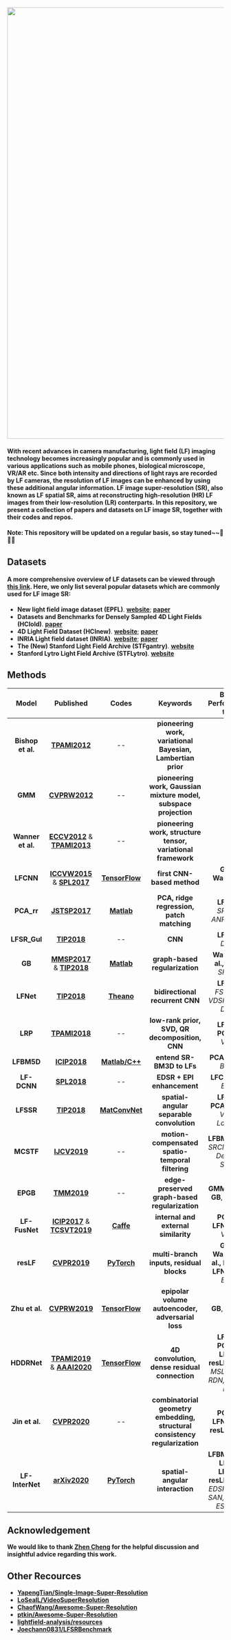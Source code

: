 ### <img src="https://raw.github.com/YingqianWang/Awesome-LF-Image-SR/master/Fig/Thumbnail.jpg" width="1000">
#### With recent advances in camera manufacturing, light field (LF) imaging technology becomes increasingly popular and is commonly used in various applications such as mobile phones, biological microscope, VR/AR etc. Since both intensity and directions of light rays are recorded by LF cameras, the resolution of LF images can be enhanced by using these additional angular information. LF image super-resolution (SR), also known as LF spatial SR, aims at reconstructing high-resolution (HR) LF images from their low-resolution (LR) conterparts. In this repository, we present a collection of papers and datasets on LF image SR, together with their codes and repos. 
#### Note: This repository will be updated on a regular basis, so stay tuned~~🎉🎉🎉

## Datasets
#### A more comprehensive overview of LF datasets can be viewed through [**this link**](https://github.com/lightfield-analysis/resources). Here, we only list several popular datasets which are commonly used for LF image SR: 
* **New light field image dataset (EPFL)**. [**website**](https://www.epfl.ch/labs/mmspg/downloads/epfl-light-field-image-dataset/); [**paper**](https://infoscience.epfl.ch/record/218363/files/Qomex2016_shortpaper.pdf?version=1)
* **Datasets and Benchmarks for Densely Sampled 4D Light Fields (HCIold)**. [**paper**](https://pdfs.semanticscholar.org/1a86/e03c229adb5b94e1f43f8508f033f74e94ae.pdf)
* **4D Light Field Dataset (HCInew)**. [**website**](https://lightfield-analysis.uni-konstanz.de/); [**paper**](https://infoscience.epfl.ch/record/218363/files/Qomex2016_shortpaper.pdf?version=1)
* **INRIA Light field dataset (INRIA)**. [**website**](https://www.irisa.fr/temics/demos/lightField/LowRank2/datasets/datasets.html); [**paper**](https://hal.archives-ouvertes.fr/hal-01720622/file/LFInpaintTIP.pdf)
* **The (New) Stanford Light Field Archive (STFgantry)**. [**website**](http://lightfield.stanford.edu/)
* **Stanford Lytro Light Field Archive (STFLytro)**. [**website**](http://lightfields.stanford.edu/LF2016.html)



## Methods
|     Model     |   Published |  Codes | Keywords | Better Performance than|
| :----------: |  :-----: | :-------: | :-------: | :-------: |
| **Bishop et al.** | [**TPAMI2012**](https://ieeexplore.ieee.org/abstract/document/5989827/) | -- | **pioneering work, variational Bayesian, Lambertian prior** | -- |
| **GMM** | [**CVPRW2012**](https://www.ece.rice.edu/~av21/Documents/2012/Light%20field%20denoising,%20light%20field%20superresolution%20and%20stereo%20camera%20based%20refocussing%20using%20a%20GMM%20light%20field%20patch%20prior.pdf) | -- | **pioneering work, Gaussian mixture model, subspace projection** | -- |
| **Wanner et al.** | [**ECCV2012**](https://projet.liris.cnrs.fr/imagine/pub/proceedings/ECCV-2012/papers/7576/75760608.pdf) & [**TPAMI2013**](https://ieeexplore.ieee.org/abstract/document/6574844/) | -- | **pioneering work, structure tensor, variational framework** | -- |
| **LFCNN** | [**ICCVW2015**](http://openaccess.thecvf.com/content_iccv_2015_workshops/w3/papers/Yoon_Learning_a_Deep_ICCV_2015_paper.pdf) & [**SPL2017**](https://ieeexplore.ieee.org/abstract/document/7856946) | [**TensorFlow**](https://github.com/youngjinYoon/SPL_LF_SR) | **first CNN-based method** | **GMM, Wanner et al.** |
| **PCA_rr** | [**JSTSP2017**](https://hal.archives-ouvertes.fr/hal-01591488/file/lightfield_SR_v02.pdf) | [**Matlab**](https://github.com/rrfarr/LF-Editing) | **PCA, ridge regression, patch matching** | **LFCNN**, *SRCNN, ANR, NCSR* |
| **LFSR_Gul** | [**TIP2018**](https://arxiv.org/pdf/1707.00815) | -- | **CNN** | **LFCNN**, *DRRN* |
| **GB** | [**MMSP2017**](https://infoscience.epfl.ch/record/230084/files/superMMSP_1.pdf) & [**TIP2018**](https://arxiv.org/pdf/1701.02141) | [**Matlab**](https://github.com/rossimattia/light-field-super-resolution) | **graph-based regularization** | **Wanner et al., GMM**, *SRCNN* |
| **LFNet** | [**TIP2018**](https://ieeexplore.ieee.org/abstract/document/8356655/) | [**Theano**](https://github.com/wylcasia/LFNet) | **bidirectional recurrent CNN** | **LFCNN**, *FSRCNN, VDSR, BRCN, DRRN* |
| **LRP** | [**TPAMI2018**](https://arxiv.org/pdf/1801.04314) | -- | **low-rank prior, SVD, QR decomposition, CNN** | **LFCNN, PCA_rr**, *VDSR* |
| **LFBM5D** | [**ICIP2018**](https://v-sense.scss.tcd.ie/wp-content/uploads/2018/05/LFBM5D_SR.pdf) | [**Matlab/C++**](https://github.com/V-Sense/LFBM5D/tree/SR) | **entend SR-BM3D to LFs** | **PCA_rr**, *SR-BM3D* |
| **LF-DCNN** | [**SPL2018**](https://ieeexplore.ieee.org/abstract/document/8411485) | -- | **EDSR + EPI enhancement** | **LFCNN, GB**, *EDSR* |
| **LFSSR** | [**TIP2018**](https://ieeexplore.ieee.org/abstract/document/8561240) | [**MatConvNet**](https://github.com/spatialsr/DeepLightFieldSSR) | **spatial-angular separable convolution** | **LFCNN, PCA_rr, GB**, *VDSR, LapSRN* |
| **MCSTF** | [**IJCV2019**](https://link.springer.com/article/10.1007/s11263-019-01200-5) | -- | **motion-compensated spatio-temporal filtering** | **LFBM5D, GB**, *SRCNN, VSR, DeepSR, SPMC* |
| **EPGB** | [**TMM2019**](https://ieeexplore.ieee.org/abstract/document/8861391) | -- | **edge-preserved graph-based regularization** | **GMM, LFNet, GB**, *SRCNN* |
| **LF-FusNet** | [**ICIP2017**](https://ieeexplore.ieee.org/abstract/document/8296554) & [**TCSVT2019**](https://ieeexplore.ieee.org/abstract/document/8733069/) | [**Caffe**](https://github.com/Joechann0831/LFSR-FusNet) | **internal and external similarity** | **PCA_rr, LFNet, GB,** *VDSR* |
| **resLF** | [**CVPR2019**](http://openaccess.thecvf.com/content_CVPR_2019/papers/Zhang_Residual_Networks_for_Light_Field_Image_Super-Resolution_CVPR_2019_paper.pdf) | [**PyTorch**](https://github.com/shuozh/resLF) | **multi-branch inputs, residual blocks** | **GMM, Wanner et al., LFCNN, LFNet, GB**, *EDSR* |
| **Zhu et al.** | [**CVPRW2019**](http://openaccess.thecvf.com/content_CVPRW_2019/papers/NTIRE/Zhu_An_Epipolar_Volume_Autoencoder_With_Adversarial_Loss_for_Deep_Light_CVPRW_2019_paper.pdf) | [**TensorFlow**](https://github.com/MinchenZKN/LFSR) | **epipolar volume autoencoder, adversarial loss** | **GB**, *SRGAN* |
| **HDDRNet** | [**TPAMI2019**](https://arxiv.org/pdf/1910.01426.pdf) & [**AAAI2020**](https://www.aaai.org/Papers/AAAI/2020GB/AAAI-MengN.6416.pdf) | [**TensorFlow**](https://github.com/monaen/LightFieldReconstruction) | **4D convolution, dense residual connection** | **LFCNN, PCA_rr, LFNet, resLF**, *VDSR, MSLapSRN, RDN, ESPCN, DUF* |
| **Jin et al.** | [**CVPR2020**](https://arxiv.org/pdf/2004.02215.pdf) | -- | **combinatorial geometry embedding, structural consistency regularization** | **PCA_rr, LFNet, GB, resLF**, *EDSR* |
| **LF-InterNet** | [**arXiv2020**](https://arxiv.org/pdf/1912.07849v2.pdf) | [**PyTorch**](https://github.com/YingqianWang/LF-InterNet) | **spatial-angular interaction** | **LFBM5D, GB, LFNet, LFSSR, resLF**, *VDSR, EDSR, RCAN, SAN, SRGAN, ESRGAN* |

## Acknowledgement
**We would like to thank [Zhen Cheng](https://github.com/Joechann0831) for the helpful discussion and insightful advice regarding this work.**

## Other Recources
* [**YapengTian/Single-Image-Super-Resolution**](https://github.com/YapengTian/Single-Image-Super-Resolution)
* [**LoSealL/VideoSuperResolution**](https://github.com/LoSealL/VideoSuperResolution)
* [**ChaofWang/Awesome-Super-Resolution**](https://github.com/ChaofWang/Awesome-Super-Resolution)
* [**ptkin/Awesome-Super-Resolution**](https://github.com/ptkin/Awesome-Super-Resolution)
* [**lightfield-analysis/resources**](https://github.com/lightfield-analysis/resources)
* [**Joechann0831/LFSRBenchmark**](https://github.com/Joechann0831/LFSRBenchmark)
